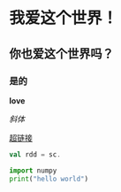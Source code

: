 # 我爱这个世界！

## 你也爱这个世界吗？

### 是的

**love**

*斜体*

[超链接](www.baidu.com)

```scala
val rdd = sc.
```

```python
import numpy
print("hello world")

```